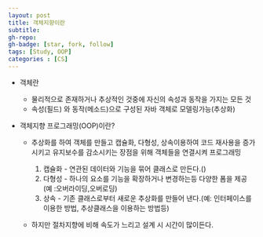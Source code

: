 ```yaml
---
layout: post
title: 객체지향이란
subtitle: 
gh-repo: 
gh-badge: [star, fork, follow]
tags: [Study, OOP]
categories : [CS]
---
```


* 객체란
    - 물리적으로 존재하거나 추상적인 것중에 자신의 속성과 동작을 가지는 모든 것
    - 속성(필드) 와 동작(메소드)으로 구성된 자바 객체로 모델링가능(추상화)

* 객체지향 프로그래밍(OOP)이란?
    - 추상화를 하여 객체를 만들고 캡슐화, 다형성, 상속이용하여 코드 재사용을 증가시키고 유지보수를 감소시키는 장점을 위해 객체들을 연결시켜 프로그래밍
        1. 캡슐화 - 연관된 데이터와 기능을 묶어 클래스로 만든다.()
        2. 다형성 -  하나의 요소를 기능을 확장하거나 변경하는등 다양한 폼을 제공(예 :오버라이딩,오버로딩)
        3. 상속 - 기존 클래스로부터 새로운 추상화를 만들어 낸다.(예: 인터페이스를 이용한 방법, 추상클래스을 이용하는 방법등)

    - 하지만 절차지향에 비해 속도가 느리고 설계 시 시간이 많이든다.